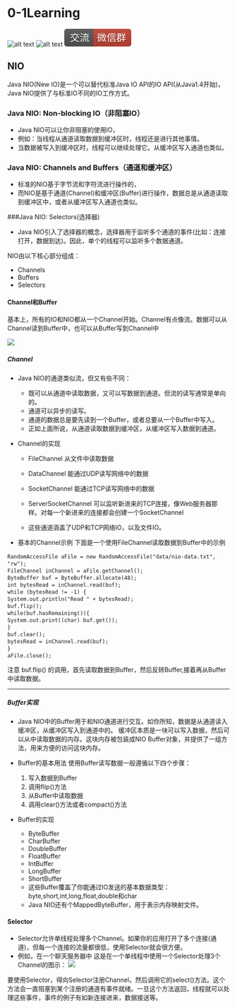 # 0-1Learning

![alt text](../../static/common/svg/luoxiaosheng.svg "公众号")
![alt text](../../static/common/svg/luoxiaosheng_learning.svg "学习")
![alt text](../../static/common/svg/luoxiaosheng_wechat.svg "微信")


## NIO

Java NIO(New IO)是一个可以替代标准Java IO API的IO API(从Java1.4开始)，Java NIO提供了与标准IO不同的IO工作方式。

### Java NIO: Non-blocking IO（非阻塞IO）
* Java NIO可以让你非阻塞的使用IO，
* 例如：当线程从通道读取数据到缓冲区时，线程还是进行其他事情。
* 当数据被写入到缓冲区时，线程可以继续处理它。从缓冲区写入通道也类似。


### Java NIO: Channels and Buffers（通道和缓冲区）
* 标准的NIO基于字节流和字符流进行操作的，
* 而NIO是基于通道(Channel)和缓冲区(Buffer)进行操作，数据总是从通道读取到缓冲区中，或者从缓冲区写入通道也类似。


###Java NIO: Selectors(选择器)

* Java NIO引入了选择器的概念，选择器用于监听多个通道的事件(比如：连接打开，数据到达)。因此，单个的线程可以监听多个数据通道。

NIO由以下核心部分组成：
* Channels
* Buffers
* Selectors

#### Channel和Buffer

基本上，所有的IO和NIO都从一个Channel开始。Channel有点像流。数据可以从Channel读到Buffer中，也可以从Buffer写到Channel中

![](http://ifeve.com/wp-content/uploads/2013/06/overview-channels-buffers1.png)

##### Channel
* Java NIO的通道类似流，但又有些不同：
    * 既可以从通道中读取数据，又可以写数据到通道。但流的读写通常是单向的。
    * 通道可以异步的读写。
    * 通道的数据总是要先读到一个Buffer，或者总要从一个Buffer中写入。
    * 正如上面所说，从通道读取数据到缓冲区，从缓冲区写入数据到通道。
    
* Channel的实现
    * FileChannel  从文件中读取数据
    * DataChannel  能通过UDP读写网络中的数据
    * SocketChannel   能通过TCP读写网络中的数据
    * ServerSocketChannel   可以监听新进来的TCP连接，像Web服务器那样。对每一个新进来的连接都会创建一个SocketChannel

    * 这些通道涵盖了UDP和TCP网络IO，以及文件IO。
    
* 基本的Channel示例
下面是一个使用FileChannel读取数据到Buffer中的示例

```
RandomAccessFile aFile = new RandomAccessFile("data/nio-data.txt", "rw");
FileChannel inChannel = aFile.getChannel();
ByteBuffer buf = ByteBuffer.allocate(48);
int bytesRead = inChannel.read(buf);
while (bytesRead != -1) {
System.out.println("Read " + bytesRead);
buf.flip();
while(buf.hasRemaining()){
System.out.print((char) buf.get());
}
buf.clear();
bytesRead = inChannel.read(buf);
}
aFile.close();

```
注意 buf.flip() 的调用，首先读取数据到Buffer，然后反转Buffer,接着再从Buffer中读取数据。

---

##### Buffer实现
* Java NIO中的Buffer用于和NIO通道进行交互。如你所知，数据是从通道读入缓冲区，从缓冲区写入到通道中的。
缓冲区本质是一块可以写入数据，然后可以从中读取数据的内存。这块内存被包装成NIO Buffer对象，并提供了一组方法，用来方便的访问这块内存。

* Buffer的基本用法
使用Buffer读写数据一般遵循以下四个步骤：
    1. 写入数据到Buffer
    2. 调用flip()方法
    3. 从Buffer中读取数据
    4. 调用clear()方法或者compact()方法

* Buffer的实现
    * ByteBuffer
    * CharBuffer
    * DoubleBuffer
    * FloatBuffer
    * IntBuffer
    * LongBuffer
    * ShortBuffer
    * 这些Buffer覆盖了你能通过IO发送的基本数据类型：byte,short,int,long,float,double和char
    * Java NIO还有个MappedByteBuffer，用于表示内存映射文件。

#### Selector
* Selector允许单线程处理多个Channel。如果你的应用打开了多个连接(通道)，但每一个连接的流量都很低，使用Selector就会很方便。
* 例如，在一个聊天服务器中
这是在一个单线程中使用一个Selector处理3个Channel的图示：
![](http://ifeve.com/wp-content/uploads/2013/06/overview-selectors.png)

要使用Selector，得向Selector注册Channel，然后调用它的select()方法。这个方法会一直阻塞到某个注册的通道有事件就绪。一旦这个方法返回，线程就可以处理这些事件，事件的例子有如新连接进来，数据接送等。










